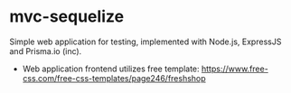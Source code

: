# mvc-sequelize
Simple web application for testing, implemented with Node.js, ExpressJS and Prisma.io (inc).

+ Web application frontend utilizes free template: https://www.free-css.com/free-css-templates/page246/freshshop
